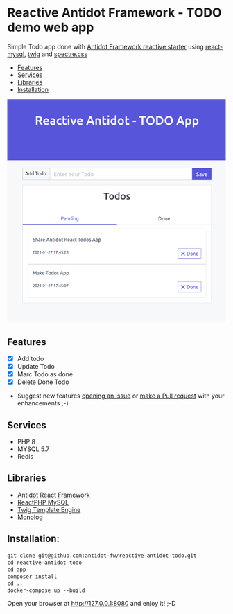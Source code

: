 # Reactive Antidot Framework - TODO demo web app

Simple Todo app done with [Antidot Framework reactive starter](https://github.com/antidot-framework/reactive-antidot-starter)
using [react-mysql](https://github.com/friends-of-reactphp/mysql), [twig](https://twig.symfony.com/) and 
[spectre.css](https://picturepan2.github.io/spectre/) 

* [Features](#Features)
* [Services](#Services)
* [Libraries](#Libraries)
* [Installation](#Installation)

![Reactive Antidot Todos App](./assets/todos-app.png)

## Features

* [x] Add todo
* [x] Update Todo
* [x] Marc Todo as done
* [x] Delete Done Todo
* Suggest new features [opening an issue](https://github.com/antidot-framework/reactive-starter-todo-app/issues/new) or
  [make a Pull request](https://github.com/antidot-framework/reactive-starter-todo-app/compare) with your enhancements ;-)

## Services

* PHP 8
* MYSQL 5.7
* Redis

## Libraries

* [Antidot React Framework](https://github.com/antidot-framework/reactive-antidot-starter)
* [ReactPHP MySQL](https://github.com/friends-of-reactphp/mysql)  
* [Twig Template Engine](https://github.com/twigphp/Twig)
* [Monolog](https://github.com/Seldaek/monolog)

## Installation:

````
git clone git@github.com:antidot-fw/reactive-antidot-todo.git
cd reactive-antidot-todo
cd app
composer install
cd ..
docker-compose up --build
````

Open your browser at http://127.0.0.1:8080 and enjoy it! ;-D
